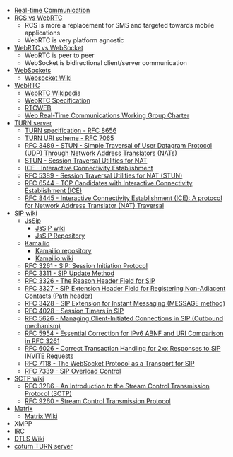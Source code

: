 
- [Real-time Communication](https://en.wikipedia.org/wiki/Real-time_communication)
- [RCS vs WebRTC](https://www.openmarket.com/blog/rcs-vs-webrtc/)
	- RCS is more a replacement for SMS and targeted towards mobile applications
	- WebRTC is very platform agnostic
- [WebRTC vs WebSocket](https://www.digitalsamba.com/blog/webrtc-vs-websocket)
	- WebRTC is peer to peer
	- WebSocket is bidirectional client/server communication
- [WebSockets](https://websockets.spec.whatwg.org/)
	- [Websocket Wiki](https://en.wikipedia.org/wiki/WebSocket)
- [WebRTC](https://webrtc.org/)
	- [WebRTC Wikipedia](https://en.wikipedia.org/wiki/WebRTC)
	- [WebRTC Specification](https://www.w3.org/TR/webrtc/)
	- [RTCWEB](https://datatracker.ietf.org/wg/rtcweb/documents/)
	- [Web Real-Time Communications Working Group Charter](https://www.w3.org/2011/04/webrtc-charter.html)
- [TURN server](https://en.wikipedia.org/wiki/Traversal_Using_Relays_around_NAT)
	- [TURN specification - RFC 8656](https://datatracker.ietf.org/doc/html/rfc8656)
	- [TURN URI scheme - RFC 7065](https://datatracker.ietf.org/doc/html/rfc7065)
	- [RFC 3489 - STUN - Simple Traversal of User Datagram Protocol (UDP) Through Network Address Translators (NATs)](https://datatracker.ietf.org/doc/html/rfc3489)
	- [STUN - Session Traversal Utilities for NAT](https://en.wikipedia.org/wiki/STUN)
	- [ICE - Interactive Connectivity Establishment](https://en.wikipedia.org/wiki/Interactive_Connectivity_Establishment)
	- [RFC 5389 - Session Traversal Utilities for NAT (STUN)](https://datatracker.ietf.org/doc/html/rfc5389)
	- [RFC 6544 - TCP Candidates with Interactive Connectivity Establishment (ICE)](https://datatracker.ietf.org/doc/html/rfc6544)
	- [RFC 8445 - Interactive Connectivity Establishment (ICE): A protocol for Network Address Translator (NAT) Traversal](https://datatracker.ietf.org/doc/html/rfc8445)
- [SIP wiki](https://en.wikipedia.org/wiki/Session_Initiation_Protocol)
	- [JsSip](https://jssip.net/)
		- [JsSIP wiki](https://en.wikipedia.org/wiki/JsSIP)
		- [JsSIP Repository](https://github.com/versatica/JsSIP)
	- [Kamailio](https://www.kamailio.org/w/)
		- [Kamailio repository](https://github.com/kamailio/kamailio)
		- [Kamailio wiki](https://en.wikipedia.org/wiki/Kamailio)
	- [RFC 3261 - SIP: Session Initiation Protocol](https://datatracker.ietf.org/doc/html/rfc3261)
	- [RFC 3311 - SIP Update Method](https://datatracker.ietf.org/doc/html/rfc3311)
	- [RFC 3326 - The Reason Header Field for SIP](https://datatracker.ietf.org/doc/html/rfc3326)
	- [RFC 3327 - SIP Extension Header Field for Registering Non-Adjacent Contacts (Path header)](https://datatracker.ietf.org/doc/html/rfc3327)
	- [RFC 3428 - SIP Extension for Instant Messaging (MESSAGE method)](https://datatracker.ietf.org/doc/html/rfc3428)
	- [RFC 4028 - Session Timers in SIP](https://datatracker.ietf.org/doc/html/rfc4028)
	- [RFC 5626 - Managing Client-Initiated Connections in SIP (Outbound mechanism)](https://datatracker.ietf.org/doc/html/rfc5626)
	- [RFC 5954 - Essential Correction for IPv6 ABNF and URI Comparison in RFC 3261](https://datatracker.ietf.org/doc/html/rfc5954)
	- [RFC 6026 - Correct Transaction Handling for 2xx Responses to SIP INVITE Requests](https://datatracker.ietf.org/doc/html/rfc6026)
	- [RFC 7118 - The WebSocket Protocol as a Transport for SIP](https://datatracker.ietf.org/doc/html/rfc7118)
	- [RFC 7339 - SIP Overload Control](https://datatracker.ietf.org/doc/html/rfc7339)
- [SCTP wiki](https://en.wikipedia.org/wiki/Stream_Control_Transmission_Protocol)
	- [RFC 3286 - An Introduction to the Stream Control Transmission Protocol (SCTP)](https://datatracker.ietf.org/doc/html/rfc3286)
	- [RFC 9260 - Stream Control Transmission Protocol](https://datatracker.ietf.org/doc/html/rfc9260)
- [Matrix](https://matrix.org/)
  - [Matrix Wiki](https://en.wikipedia.org/wiki/Matrix_(protocol))
- XMPP
- IRC
- [DTLS Wiki](https://en.wikipedia.org/wiki/Datagram_Transport_Layer_Security)
- [coturn TURN server](https://github.com/coturn/coturn)